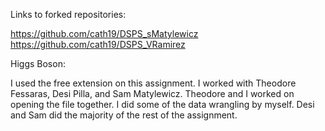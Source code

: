 Links to forked repositories:

https://github.com/cath19/DSPS_sMatylewicz
https://github.com/cath19/DSPS_VRamirez

Higgs Boson:

I used the free extension on this assignment. 
I worked with Theodore Fessaras, Desi Pilla, and Sam Matylewicz. Theodore and I worked on opening the file together. 
I did some of the data wrangling by myself. Desi and Sam did the majority of the rest of the assignment.
